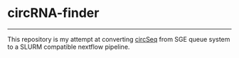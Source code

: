 # circRNA-finder
***
This repository is my attempt at converting [circSeq](http://bioinformaticstools.mayo.edu/research/circ-seq/) from SGE queue system to a SLURM compatible nextflow pipeline. 

